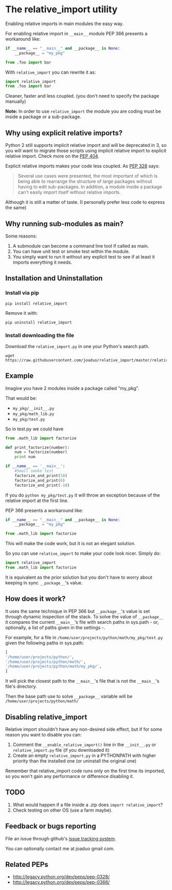 # The relative_import utility

Enabling relative imports in main modules the easy way.

For enabling relative import in `__main__` module PEP 366 presents a workaround like:
```python
if __name__ == "__main__" and __package__ is None:
    __package__ = "my_pkg"

from .foo import bar
```

With `relative_import` you can rewrite it as:
```python
import relative_import
from .foo import bar
```

Cleaner, faster and less coupled. (you don't need to specify the package manually)

**Note:** In order to use `relative_import` the module you are coding must be inside a package or a sub-package. 

## Why using explicit relative imports? 

Python 2 still supports implicit relative import and will be deprecated in 3, so you will want to migrate those scripts using implicit relative import to explicit relative import. Check more on the [PEP 404](http://legacy.python.org/dev/peps/pep-0404/#id18).

Explicit relative imports makes your code less coupled. As [PEP 328](http://legacy.python.org/dev/peps/pep-0328/#rationale-for-relative-imports) says:

> Several use cases were presented, the most important of which is being able to rearrange the structure of large packages without having to edit sub-packages. In addition, a module inside a package can't easily import itself without relative imports. 

Although it is still a matter of taste. (I personally prefer less code to express the same)

## Why running sub-modules as main?

Some reasons:

1. A submodule can become a command line tool if called as main.
2. You can have unit test or smoke test within the module.
3. You simply want to run it without any explicit test to see if at least it imports everything it needs.  

## Installation and Uninstallation

### Install via pip
```
pip install relative_import
```
Remove it with:
```
pip uninstall relative_import
```

### Install downloading the file
Download the `relative_import.py` in one your Python's search path.

```
wget https://raw.githubusercontent.com/joaduo/relative_import/master/relative_import.py
```

## Example

Imagine you have 2 modules inside a package called "my_pkg".

That would be:

* `my_pkg/__init__.py`
* `my_pkg/math_lib.py`
* `my_pkg/test.py`

So in test.py we could have

```python
from .math_lib import factorize

def print_factorize(number):
    num = factorize(number)
    print num

if __name__ == '__main__':
    #Small smoke test
    factorize_and_print(10)
    factorize_and_print(0)
    factorize_and_print(-10)
```

If you do `python my_pkg/test.py` it will throw an exception because of the relative import at the first line.

PEP 366 presents a workaround like:

```python
if __name__ == "__main__" and __package__ is None:
    __package__ = "my_pkg"

from .math_lib import factorize
```

This will make the code work, but it is not an elegant solution. 

So you can use `relative_import` to make your code look nicer. Simply do:
```python
import relative_import
from .math_lib import factorize
```
It is equivalent as the prior solution but you don't have to worry about keeping in sync `__package__`'s value.

## How does it work?

It uses the same technique in PEP 366 but `__package__`'s value is set through dynamic inspection of the stack. To solve the value of `__package__` it compares the current `__main__`'s file with search paths in sys.path - or, optionally, a list of paths given in the settings -.

For example, for a file in `/home/user/projects/python/math/my_pkg/test.py` given the following paths in sys.path:
```python
[
'/home/user/projects/python/',
'/home/user/projects/python/math/',
'/home/user/projects/python/math/my_pkg/',
]
```
It will pick the closest path to the `__main__`'s file that is not the `__main__`'s file's directory.

Then the base path use to solve `__package__` variable will be `/home/user/projects/python/math/`

## Disabling relative_import

Relative import shouldn't have any non-desired side effect, but if for some reason you want to disable you can:

1. Comment the `__enable_relative_import()` line in the `__init__.py` or `relative_import.py` file (if you downloaded it)
2. Create an empty `relative_import.py` in a PYTHONPATH with higher priority than the installed one (or uninstall the original one)

Remember that relative_import code runs only on the first time its imported, so you won't gain any performance or difference disabling it.

## TODO

1. What would happen if a file inside a .zip does `import relative_import`?
2. Check testing on other OS (use a farm maybe).

## Feedback or bugs reporting

File an issue through github's [issue tracking system](https://github.com/joaduo/relative_import/issues).

You can optionally contact me at joaduo gmail com.

## Related PEPs

* http://legacy.python.org/dev/peps/pep-0328/
* http://legacy.python.org/dev/peps/pep-0366/
